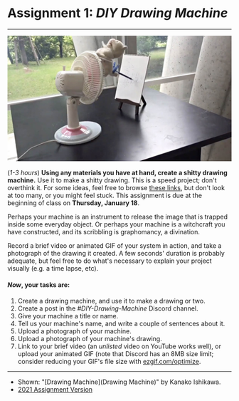 # Assignment 1: *DIY Drawing Machine*

---

[![Fan/Toy Drawing Machine](fan-drawing-machine.jpg)](https://vimeo.com/305405463)

(*1-3 hours*) **Using any materials you have at hand, create a shitty drawing machine.** Use it to make a shitty drawing. This is a speed project; don't overthink it. For some ideas, feel free to browse [these links](../../lectures/0115_hello/README.md), but don't look at too many, or you might feel stuck. This assignment is due at the beginning of class on **Thursday, January 18**.

Perhaps your machine is an instrument to release the image that is trapped inside some everyday object. Or perhaps your machine is a witchcraft you have constructed, and its scribbling is graphomancy, a divination.

Record a brief video or animated GIF of your system in action, and take a photograph of the drawing it created. A few seconds' duration is probably adequate, but feel free to do what's necessary to explain your project visually (e.g. a time lapse, etc). 

#### *Now*, your tasks are: 

1. Create a drawing machine, and use it to make a drawing or two. 
2. Create a post in the *#DIY-Drawing-Machine* Discord channel.
3. Give your machine a title or name. 
4. Tell us your machine's name, and write a couple of sentences about it.
4. Upload a photograph of your machine. 
5. Upload a photograph of your machine's drawing. 
6. Link to your brief video (an *unlisted* video on YouTube works well), or upload your animated GIF (note that Discord has an 8MB size limit; consider reducing your GIF's file size with [ezgif.com/optimize](https://ezgif.com/optimize).

---

* Shown: "[Drawing Machine](Drawing Machine)" by Kanako Ishikawa.
* [2021 Assignment Version](https://courses.ideate.cmu.edu/60-428/f2021/offerings/1-drawing-machine/)